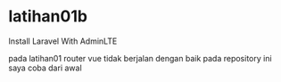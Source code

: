 # latihan01b
Install Laravel With AdminLTE 

pada latihan01 router vue tidak berjalan dengan baik
pada repository ini saya coba dari awal
